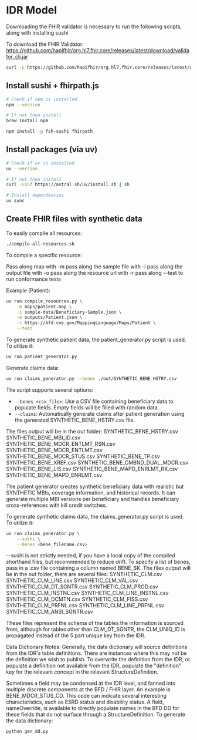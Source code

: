 # IDR Model

Downloading the FHIR validator is necessary to run the following scripts, along with installing sushi

To download the FHIR Validator:
https://github.com/hapifhir/org.hl7.fhir.core/releases/latest/download/validator_cli.jar

```sh
curl -L https://github.com/hapifhir/org.hl7.fhir.core/releases/latest/download/validator_cli.jar > validator_cli.jar
```

## Install sushi + fhirpath.js

```sh
# Check if npm is installed
npm --version

# If not then install
brew install npm
```

```sh
npm install -g fsh-sushi fhirpath
```

## Install packages  (via uv)
```sh
# Check if uv is installed
uv --version

# If not then install
curl -LsSf https://astral.sh/uv/install.sh | sh
```

```sh
# Install dependencies 
uv sync
```

## Create FHIR files with synthetic data

To easily compile all resources:

```sh
./compile-all-resources.sh
```

To compile a specific resource:

Pass along map with -m
pass along the sample file with -i
pass along the output file with -o
pass along the resource url with -r
pass along --test to run conformance tests

Example (Patient):

```sh
uv run compile_resources.py \
    -m maps/patient.map \
    -i sample-data/Beneficiary-Sample.json \
    -o outputs/Patient.json \
    -r https://bfd.cms.gov/MappingLanguage/Maps/Patient \
    --test
```

To generate synthetic patient data, the patient_generator.py script is used.
To utilize it:

```sh
uv run patient_generator.py
```

Generate claims data:

```sh
uv run claims_generator.py --benes ./out/SYNTHETIC_BENE_HSTRY.csv
```

The script supports several options:
- `--benes <csv_file>`: Use a CSV file containing beneficiary data to populate fields. Empty fields will be filled with random data.
- `--claims`: Automatically generate claims after patient generation using the generated SYNTHETIC_BENE_HSTRY.csv file.

The files output will be in the out folder:
SYNTHETIC_BENE_HSTRY.csv
SYNTHETIC_BENE_MBI_ID.csv
SYNTHETIC_BENE_MDCR_ENTLMT_RSN.csv
SYNTHETIC_BENE_MDCR_ENTLMT.csv
SYNTHETIC_BENE_MDCR_STUS.csv
SYNTHETIC_BENE_TP.csv
SYNTHETIC_BENE_XREF.csv
SYNTHETIC_BENE_CMBND_DUAL_MDCR.csv
SYNTHETIC_BENE_LIS.csv
SYNTHETIC_BENE_MAPD_ENRLMT_RX.csv
SYNTHETIC_BENE_MAPD_ENRLMT.csv

The patient generator creates synthetic beneficiary data with realistic but SYNTHETIC MBIs, coverage information, and historical records. It can generate multiple MBI versions per beneficiary and handles beneficiary cross-references with kill credit switches.

To generate synthetic claims data, the claims_generator.py script is used. 
To utilize it:
```sh
uv run claims_generator.py \
    --sushi \
    --benes <bene_filename.csv>
```

--sushi is not strictly needed, if you have a local copy of the compiled shorthand files, but recommended to reduce drift. To specify a list of benes, pass in a .csv file containing a column named BENE_SK. 
The files output will be in the out folder, there are several files:
SYNTHETIC_CLM.csv
SYNTHETIC_CLM_LINE.csv
SYNTHETIC_CLM_VAL.csv
SYNTHETIC_CLM_DT_SGNTR.csv
SYNTHETIC_CLM_PROD.csv
SYNTHETIC_CLM_INSTNL.csv
SYNTHETIC_CLM_LINE_INSTNL.csv
SYNTHETIC_CLM_DCMTN.csv
SYNTHETIC_CLM_FISS.csv
SYNTHETIC_CLM_PRFNL.csv
SYNTHETIC_CLM_LINE_PRFNL.csv
SYNTHETIC_CLM_ANSI_SGNTR.csv

These files represent the schema of the tables the information is sourced from, although for tables other than CLM_DT_SGNTR, the CLM_UNIQ_ID is propagated instead of the 5 part unique key from the IDR.

Data Dictionary Notes:
Generally, the data dictionary will source definitions from the IDR's table definitions. There are instances where this may not be the definition we wish to publish. To overwrite the definition from the IDR, or populate a definition not available from the IDR, populate the "definition" key for the relevant concept in the relevant StructureDefinition. 

Sometimes a field may be condensed at the IDR level, and fanned into multiple discrete components at the BFD / FHIR layer. An example is BENE_MDCR_STUS_CD. This code can indicate several interesting characteristics, such as ESRD status and disability status. A field, nameOverride, is available to directly populate names in the BFD DD for these fields that do not surface through a StructureDefinition. 
To generate the data dictionary:

```sh
python gen_dd.py
```
